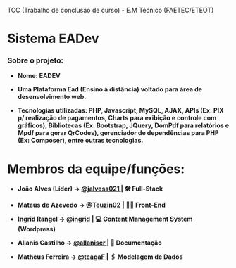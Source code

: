 TCC (Trabalho de conclusão de curso) - E.M Técnico (FAETEC/ETEOT)

<h1> Sistema <strong>EADev<strong></h1>
<h3> Sobre o projeto:</h3>

- Nome: EADEV

- Uma Plataforma Ead (Ensino à distância) voltado para área de desenvolvimento web.

- Tecnologias utilizadas: PHP,
Javascript, MySQL, AJAX, APIs (Ex: PIX p/ realização de pagamentos, Charts
para exibição e controle com gráficos), Bibliotecas (Ex: Bootstrap, JQuery,
DomPdf para relatórios e Mpdf para gerar QrCodes), gerenciador de
dependências para PHP (Ex: Composer), entre outras tecnologias.

          
     
<h1> Membros da equipe/funções:</h1>
  
- João Alves (Líder) -> <a href='https://github.com/jalvess021'> @jalvess021 </a> | 🛠 Full-Stack
          
- Mateus de Azevedo -> <a href='https://github.com/Teuzin02'> @Teuzin02 </a> | 👨‍💻 Front-End

- Ingrid Rangel -> <a href='https://github.com/#'> @ingrid </a> | 💻 Content Management System (Wordpress) 
  
- Allanis Castilho -> <a href='https://github.com/allaniscr'> @allaniscr </a> | 📝 Documentação

- Matheus Ferreira -> <a href='https://github.com/teagaF'> @teagaF </a> | 🖇 Modelagem de Dados 
